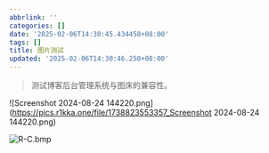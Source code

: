 ```yaml
---
abbrlink: ''
categories: []
date: '2025-02-06T14:30:45.434458+08:00'
tags: []
title: 图片测试
updated: '2025-02-06T14:30:46.250+08:00'
---
```

> 测试博客后台管理系统与图床的兼容性。

![Screenshot 2024-08-24 144220.png](https://pics.r1kka.one/file/1738823553357_Screenshot 2024-08-24 144220.png)

![R-C.bmp](https://pics.r1kka.one/file/1738823656749_R-C.bmp)

